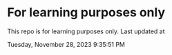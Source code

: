 # For learning purposes only
This repo is for learning purposes only.
Last updated at

Tuesday, November 28, 2023 9:35:51 PM

